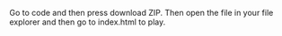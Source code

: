 Go to code and then press download ZIP. Then open the file in your file explorer and then go to index.html to play.
